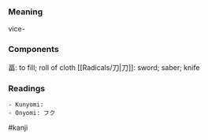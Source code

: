 ### Meaning

vice-

### Components

畐: to fill; roll of cloth [[Radicals/刀|刀]]: sword; saber; knife

### Readings

```
- Kunyomi: 
- Onyomi: フク
```

#kanji